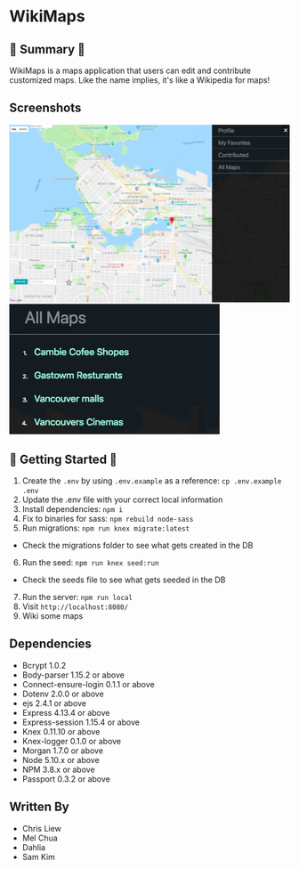 # WikiMaps

## :round_pushpin: Summary :round_pushpin:

WikiMaps is a maps application that users can edit and contribute customized maps.  Like the name implies, it's like a Wikipedia for maps!  

## Screenshots
!["Main page"](https://github.com/chrisliew/wikimaps/blob/master/Untitled.png)
!["Map List"](https://github.com/chrisliew/wikimaps/blob/master/map-list.png)

## :round_pushpin: Getting Started :round_pushpin:

1. Create the `.env` by using `.env.example` as a reference: `cp .env.example .env`
2. Update the .env file with your correct local information
3. Install dependencies: `npm i`
4. Fix to binaries for sass: `npm rebuild node-sass`
5. Run migrations: `npm run knex migrate:latest`
  - Check the migrations folder to see what gets created in the DB
6. Run the seed: `npm run knex seed:run`
  - Check the seeds file to see what gets seeded in the DB
7. Run the server: `npm run local`
8. Visit `http://localhost:8080/`
9. Wiki some maps

## Dependencies

* Bcrypt 1.0.2
* Body-parser 1.15.2 or above
* Connect-ensure-login 0.1.1 or above
* Dotenv 2.0.0 or above
* ejs 2.4.1 or above
* Express 4.13.4 or above
* Express-session 1.15.4 or above
* Knex 0.11.10 or above
* Knex-logger 0.1.0 or above
* Morgan 1.7.0 or above
* Node 5.10.x or above
* NPM 3.8.x or above
* Passport 0.3.2 or above

## Written By
* Chris Liew
* Mel Chua
* Dahlia
* Sam Kim 
